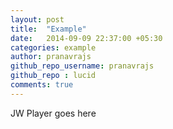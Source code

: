 ```yaml
---
layout: post
title:  "Example"
date:   2014-09-09 22:37:00 +05:30
categories: example
author: pranavrajs
github_repo_username: pranavrajs
github_repo : lucid
comments: true
---
```

 <!-- 嵌入播放器开始 -->
<div id="mediaplayer">JW Player goes here</div>
<script type="text/javascript">
		jwplayer("mediaplayer").setup({
	
			file: "http://l.symi.ml/やくそく.mp3",
                        width: "100%",
                        aspectratio: "16:9",
		skin: {
                           name: "vapor"
		}
		});
</script> 
<!-- 嵌入播放器结束 -->

<!-- more -->











